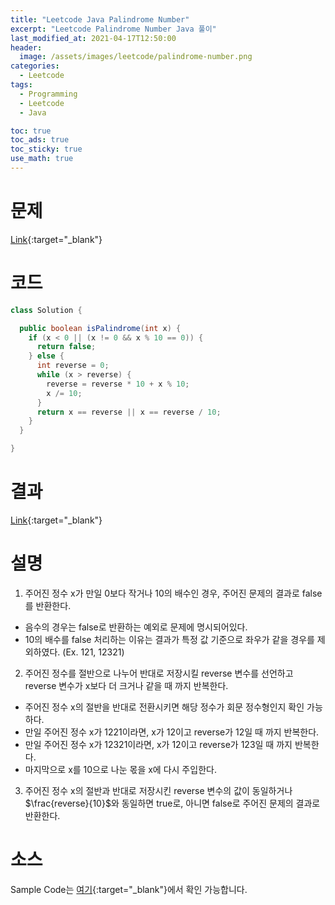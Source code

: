 ```yaml
---
title: "Leetcode Java Palindrome Number"
excerpt: "Leetcode Palindrome Number Java 풀이"
last_modified_at: 2021-04-17T12:50:00
header:
  image: /assets/images/leetcode/palindrome-number.png
categories:
  - Leetcode
tags:
  - Programming
  - Leetcode
  - Java

toc: true
toc_ads: true
toc_sticky: true
use_math: true
---
```

# 문제
[Link](https://leetcode.com/problems/palindrome-number/){:target="_blank"}

# 코드
```java
class Solution {

  public boolean isPalindrome(int x) {
    if (x < 0 || (x != 0 && x % 10 == 0)) {
      return false;
    } else {
      int reverse = 0;
      while (x > reverse) {
        reverse = reverse * 10 + x % 10;
        x /= 10;
      }
      return x == reverse || x == reverse / 10;
    }
  }

}
```

# 결과
[Link](https://leetcode.com/submissions/detail/481574918/){:target="_blank"}

# 설명
1. 주어진 정수 x가 만일 0보다 작거나 10의 배수인 경우, 주어진 문제의 결과로 false를 반환한다.
  - 음수의 경우는 false로 반환하는 예외로 문제에 명시되어있다.
  - 10의 배수를 false 처리하는 이유는 결과가 특정 값 기준으로 좌우가 같을 경우를 제외하였다. (Ex. 121, 12321)

2. 주어진 정수를 절반으로 나누어 반대로 저장시킬 reverse 변수를 선언하고 reverse 변수가 x보다 더 크거나 같을 때 까지 반복한다.
  - 주어진 정수 x의 절반을 반대로 전환시키면 해당 정수가 회문 정수형인지 확인 가능하다.
  - 만일 주어진 정수 x가 1221이라면, x가 12이고 reverse가 12일 때 까지 반복한다.
  - 만일 주어진 정수 x가 12321이라면, x가 12이고 reverse가 123일 때 까지 반복한다.
  - 마지막으로 x를 10으로 나눈 몫을 x에 다시 주입한다.

3. 주어진 정수 x의 절반과 반대로 저장시킨 reverse 변수의 값이 동일하거나 $\frac{reverse}{10}$와 동일하면 true로, 아니면 false로 주어진 문제의 결과로 반환한다.

# 소스
Sample Code는 [여기](https://github.com/GracefulSoul/leetcode/blob/master/src/main/java/gracefulsoul/problems/PalindromeNumber.java){:target="_blank"}에서 확인 가능합니다.